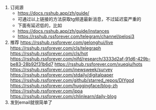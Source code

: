 1. 订阅源
    - https://docs.rsshub.app/zh/guide/
    - 可通过以上链接的方法获取tg频道最新消息，不过延迟蛮严重的
    - 下面有延迟低的，比如
    - https://docs.rsshub.app/zh/guide/instances
    - https://rsshub.rssforever.com/telegram/channel/pelosi3
2. 推荐
https://rsshub.rssforever.com/gelonghui/live
https://rsshub.rssforever.com/cls/telegraph
https://rsshub.rssforever.com/cls/hot
https://rsshub.rssforever.com/nifd/research/3333d2af-91d6-429b-be83-28b92f31b6d7
https://rsshub.rssforever.com/xueqiu/hots
https://rsshub.rssforever.com/inewsweek/survey
https://rsshub.rssforever.com/stdaily/digitalpaper
https://rsshub.rssforever.com/github/starred_repos/DIYgod
https://rsshub.rssforever.com/huggingface/blog-zh
https://rsshub.rssforever.com/ippa
https://rsshub.rssforever.com/chlinlearn/daily-blog
3. 发到email就很简单了